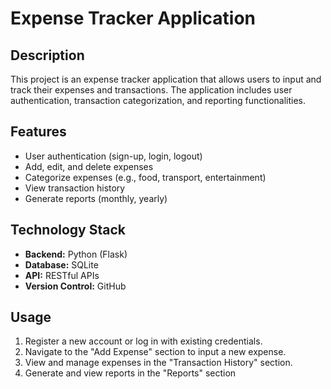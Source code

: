 # Expense Tracker Application

## Description
This project is an expense tracker application that allows users to input and track their expenses and transactions. The application includes user authentication, transaction categorization, and reporting functionalities.

## Features
- User authentication (sign-up, login, logout)
- Add, edit, and delete expenses
- Categorize expenses (e.g., food, transport, entertainment)
- View transaction history
- Generate reports (monthly, yearly)

## Technology Stack
- **Backend:** Python (Flask)
- **Database:** SQLite
- **API:** RESTful APIs
- **Version Control:** GitHub

## Usage
1. Register a new account or log in with existing credentials.
2. Navigate to the "Add Expense" section to input a new expense.
3. View and manage expenses in the "Transaction History" section.
4. Generate and view reports in the "Reports" section

